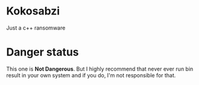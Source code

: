 # Kokosabzi
Just a c++ ransomware

# Danger status
This one is **Not Dangerous**. But I highly recommend that never ever run bin result in your own system and if you do, I'm not responsible for that. 
